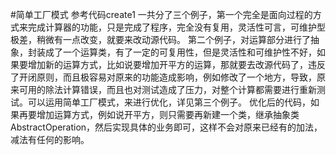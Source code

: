 #简单工厂模式
参考代码create1
一共分了三个例子，第一个完全是面向过程的方式来完成计算器的功能，只是完成了程序，完全没有复用，灵活性可言，可维护型极差，稍微有一点改变，就要来改动源代码。
第二个例子，对运算部分进行了抽象，封装成了一个运算类，有了一定的可复用性，但是灵活性和可维护性不好，如果要增加新的运算方式，比如说要增加开平方的运算，那就要去改源代码了，违反了开闭原则，而且极容易对原来的功能造成影响，例如修改了一个地方，导致，原来可用的除法计算错误，而且也对测试造成了压力，对整个计算都需要进行重新测试。可以运用简单工厂模式，来进行优化，详见第三个例子。
优化后的代码，如果再要增加运算方式，例如说开平方，则只需要再新建一个类，继承抽象类AbstractOperation，然后实现具体的业务即可，这样不会对原来已经有的加法，减法有任何的影响。
